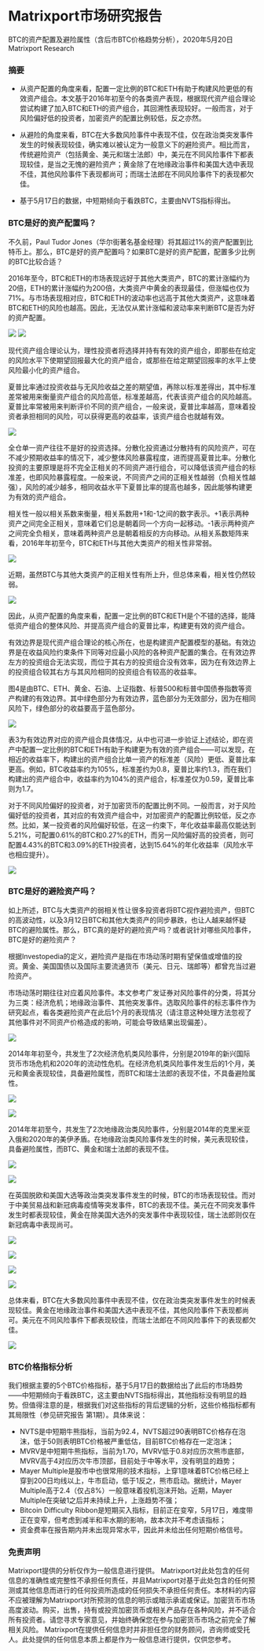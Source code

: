 # Matrixport市场研究报告
BTC的资产配置及避险属性（含后市BTC价格趋势分析），2020年5月20日 Matrixport Research

### 摘要
- 从资产配置的角度来看，配置一定比例的BTC和ETH有助于构建风险更低的有效资产组合。本文基于2016年初至今的各类资产表现，根据现代资产组合理论尝试构建了加入BTC和ETH的资产组合，其回溯性表现较好。一般而言，对于风险偏好低的投资者，加密资产的配置比例较低，反之亦然。

- 从避险的角度来看，BTC在大多数风险事件中表现不佳，仅在政治类突发事件发生的时候表现较佳，确实难以被认定为一般意义下的避险资产。相比而言，传统避险资产（包括黄金、美元和瑞士法郎）中，美元在不同风险事件下都表现较佳，是当之无愧的避险资产；黄金除了在地缘政治事件和美国大选中表现不佳，其他风险事件下表现都尚可；而瑞士法郎在不同风险事件下的表现都欠佳。

- 基于5月17日的数据，中短期倾向于看跌BTC，主要由NVTS指标得出。

### BTC是好的资产配置吗？
不久前，Paul Tudor Jones（华尔街著名基金经理）将其超过1%的资产配置到比特币上。那么，BTC是好的资产配置吗？如果BTC是好的资产配置，配置多少比例的BTC比较合适？

2016年至今，BTC和ETH的市场表现远好于其他大类资产，BTC的累计涨幅约为20倍，ETH的累计涨幅约为200倍，大类资产中黄金的表现最佳，但涨幅也仅为71%。与市场表现相对应，BTC和ETH的波动率也远高于其他大类资产，这意味着BTC和ETH的风险也越高。因此，无法仅从累计涨幅和波动率来判断BTC是否为好的资产配置。

![](https://raw.github.com/matrixport-article/matrixport-article.github.io/master/_images/2/1.png)
![](https://raw.github.com/matrixport-article/matrixport-article.github.io/master/_images/2/13.png)

现代资产组合理论认为，理性投资者将选择并持有有效的资产组合，即那些在给定的风险水平下使期望回报最大化的资产组合，或那些在给定期望回报率的水平上使风险最小化的资产组合。

夏普比率通过投资收益与无风险收益之差的期望值，再除以标准差得出，其中标准差常被用来衡量资产组合的风险高低，标准差越高，代表该资产组合的风险越高。夏普比率常被用来判断评价不同的资产组合，一般来说，夏普比率越高，意味着投资者承担相同的风险，可以获得更高的收益率，该资产组合也就越有效。

![](https://raw.github.com/matrixport-article/matrixport-article.github.io/master/_images/2/14.png)

全仓单一资产往往不是好的投资选择。分散化投资通过分散持有的风险资产，可在不减少预期收益率的情况下，减少整体风险暴露程度，进而提高夏普比率。分散化投资的主要原理是将不完全正相关的不同资产进行组合，可以降低该资产组合的标准差，也即风险暴露程度。一般来说，不同资产之间的正相关性越弱（负相关性越强），风险的减少越多，相同收益水平下夏普比率的提高也越多，因此能够构建更为有效的资产组合。

相关性一般以相关系数来衡量，相关系数用+1和-1之间的数字表示。+1表示两种资产之间完全正相关，意味着它们总是朝着同一个方向一起移动。-1表示两种资产之间完全负相关，意味着两种资产总是朝着相反的方向移动。从相关系数矩阵来看，2016年年初至今，BTC和ETH与其他大类资产的相关性非常弱。

![](https://raw.github.com/matrixport-article/matrixport-article.github.io/master/_images/2/15.png)

近期，虽然BTC与其他大类资产的正相关性有所上升，但总体来看，相关性仍然较弱。

![](https://raw.github.com/matrixport-article/matrixport-article.github.io/master/_images/2/17.png)

因此，从资产配置的角度来看，配置一定比例的BTC和ETH是个不错的选择，能降低资产组合的整体风险、并提高资产组合的夏普比率，构建更有效的资产组合。

有效边界是现代资产组合理论的核心所在，也是构建资产配置模型的基础。有效边界是在收益风险约束条件下同等对应最小风险的各种资产配置的集合。在有效边界左方的投资组合无法实现，而位于其右方的投资组合没有效率，因为在有效边界上的投资组合较其右方与其风险相同的投资组合有较高的收益率。

图4是由BTC、ETH、黄金、石油、上证指数、标普500和标普中国债券指数等资产构建的有效边界。其中绿色部分为有效边界，蓝色部分为无效部分，因为在相同风险下，绿色部分的收益要高于蓝色部分。

![](https://raw.github.com/matrixport-article/matrixport-article.github.io/master/_images/2/11.png)

表3为有效边界对应的资产组合具体情况，从中也可进一步验证上述结论，即在资产中配置一定比例的BTC和ETH有助于构建更为有效的资产组合——可以发现，在相近的收益率下，构建出的资产组合比单一资产的标准差（风险）更低、夏普比率更高。例如，BTC收益率约为105%，标准差约为0.8，夏普比率约1.3，而在我们构建出的资产组合中，收益率约为104%的资产组合，标准差仅为0.59，夏普比率则为1.7。

对于不同风险偏好的投资者，对于加密货币的配置比例不同。一般而言，对于风险偏好低的投资者，其对应的有效资产组合中，对加密资产的配置比例较低，反之亦然。比如，某一投资者的风险偏好较低，在这一约束下，年化收益率最高仅能达到5.21%，可配置0.61%的BTC和0.27%的ETH，而另一风险偏好高的投资者，则可配置4.43%的BTC和3.09%的ETH投资者，达到15.64%的年化收益率（风险水平也相应提升）。

![](https://raw.github.com/matrixport-article/matrixport-article.github.io/master/_images/2/9.png)

### BTC是好的避险资产吗？
如上所述，BTC与大类资产的弱相关性让很多投资者将BTC视作避险资产，但BTC的高波动性，以及3月12日BTC和其他大类资产的同步暴跌，也让人越来越怀疑BTC的避险属性。那么，BTC真的是好的避险资产吗？或者说针对哪些风险事件，BTC是好的避险资产？

根据Investopedia的定义，避险资产是指在市场动荡时期有望保值或增值的投资。黄金、美国国债以及国际主要流通货币（美元、日元、瑞郎等）都曾充当过避险资产。

市场动荡时期往往对应着风险事件。本文参考广发证券对风险事件的分类，将其分为三类：经济危机；地缘政治事件、其他突发事件。选取风险事件的标志事件作为研究起点，看各类避险资产在此后1个月的表现情况（请注意这种处理方法忽视了其他事件对不同资产价格造成的影响，可能会导致结果出现偏差）。

![](https://raw.github.com/matrixport-article/matrixport-article.github.io/master/_images/2/12.png)

2014年年初至今，共发生了2次经济危机类风险事件，分别是2019年的新兴国际货币市场危机和2020年的流动性危机。在经济危机类风险事件发生后的1个月，美元和黄金表现较佳，具备避险属性，而BTC和瑞士法郎的表现不佳，不具备避险属性。

![](https://raw.github.com/matrixport-article/matrixport-article.github.io/master/_images/2/8.png)

![](https://raw.github.com/matrixport-article/matrixport-article.github.io/master/_images/2/10.png)

2014年年初至今，共发生了2次地缘政治类风险事件，分别是2014年的克里米亚入俄和2020年的美伊矛盾。在地缘政治类风险事件发生的时候，美元表现较佳，具备避险属性，而BTC、黄金和瑞士法郎的表现不佳。

![](https://raw.github.com/matrixport-article/matrixport-article.github.io/master/_images/2/5.png)

![](https://raw.github.com/matrixport-article/matrixport-article.github.io/master/_images/2/16.png)

在英国脱欧和美国大选等政治类突发事件发生的时候，BTC的市场表现较佳。而对于中美贸易战和新冠病毒疫情等突发事件，BTC的表现不佳。美元在不同突发事件发生时都表现较佳，黄金在除美国大选外的突发事件中表现较佳，瑞士法郎则仅在新冠病毒中表现尚可。

![](https://raw.github.com/matrixport-article/matrixport-article.github.io/master/_images/2/6.png)

![](https://raw.github.com/matrixport-article/matrixport-article.github.io/master/_images/2/7.png)

![](https://raw.github.com/matrixport-article/matrixport-article.github.io/master/_images/2/4.png)

![](https://raw.github.com/matrixport-article/matrixport-article.github.io/master/_images/2/2.png)

总体来看，BTC在大多数风险事件中表现不佳，仅在政治类突发事件发生的时候表现较佳。黄金在地缘政治事件和美国大选中表现不佳，其他风险事件下表现都尚可。美元在不同风险事件下都表现较佳，而瑞士法郎在不同风险事件下的表现都欠佳。

![](https://raw.github.com/matrixport-article/matrixport-article.github.io/master/_images/2/3.png)

### BTC价格指标分析

我们根据主要的5个BTC价格指标，基于5月17日的数据给出了此后的市场趋势——中短期倾向于看跌BTC，这主要由NVTS指标得出，其他指标没有明显的趋势。但值得注意的是，根据我们对这些指标的背后逻辑的分析，这些价格指标都有其局限性（参见研究报告 第1期）。具体来说：


- NVTS是中短期牛熊指标，当前为92.4，NVTS超过90表明BTC价格存在泡沫，低于50则表明BTC价格被严重低估，目前BTC价格存在一定泡沫；
- MVRV是中短期牛熊指标，当前为1.70，MVRV低于0.8对应历次熊市底部，MVRV高于4对应历次牛市顶部，目前处于中等水平，没有明显的趋势；
- Mayer Multiple是股市中也很常用的技术指标，上穿1意味着BTC价格已经上穿到200日均线以上，牛市启动，低于1反之，熊市启动。据统计，Mayer Multiple高于2.4（仅占8%）一般意味着投机泡沫开始。近期，Mayer Multiple在突破1之后并未持续上升，上涨趋势不强；
- Bitcoin Difficulty Ribbon是短期买入指标，目前正在变窄，5月17日，难度带正在变窄，但考虑到减半和丰水期的影响，故本次并不考虑该指标；
- 资金费率在报告期内并未出现异常水平，因此并未给出任何短期价格信号。

### 免责声明
Matrixport提供的分析仅作为一般信息进行提供。 Matrixport对此处包含的任何信息的准确性或完整性不承担任何责任，并且Matrixport对基于此处包含的任何预测或其他信息而进行的任何投资所造成的任何损失不承担任何责任。本材料的内容不应被理解为Matrixport对所预测的信息的明示或暗示承诺或保证。加密货币市场高度波动。购买，出售，持有或投资加密货币或相关产品存在各种风险，并不适合所有投资者。请您寻求专家意见，并始终确保您在参与加密货币市场之前完全了解相关风险。
Matrixport在提供任何信息时并非担任您的财务顾问，咨询师或受托人。此处提供的任何信息本质上都是作为一般信息进行提供，仅供您参考。

